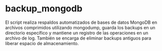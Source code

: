 # backup_mongodb
El script realiza respaldos automatizados de bases de datos MongoDB en archivos comprimidos utilizando mongodump, guarda los backups en un directorio específico y mantiene un registro de las operaciones en un archivo de log. También se encarga de eliminar backups antiguos para liberar espacio de almacenamiento.

